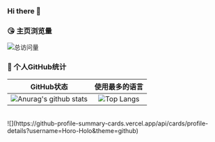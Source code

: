 ### Hi there 👋
### 😘 主页浏览量
![总访问量](https://komarev.com/ghpvc/?username=Horo-Holo&color=blue)
<br>


### 🥳 个人GitHub统计

|                          GitHub状态                          |                        使用最多的语言                        |
| :----------------------------------------------------------: | :----------------------------------------------------------: |
| ![Anurag's github stats](https://github-readme-stats.vercel.app/api?username=Horo-Holo&show_icons=true&theme=synthwave) | ![Top Langs](https://github-readme-stats.vercel.app/api/top-langs/?username=Horo-Holo&&hide=tsql) |

<br>
![](https://github-profile-summary-cards.vercel.app/api/cards/profile-details?username=Horo-Holo&theme=github)
